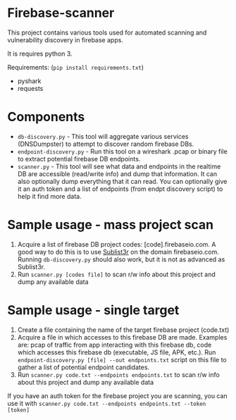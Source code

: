 # Firebase-scanner

This project contains various tools used for automated scanning and vulnerability discovery in firebase apps.

It is requires python 3.


Requirements: (`pip install requirements.txt`)
- pyshark
- requests


# Components

- `db-discovery.py` - This tool will aggregate various services (DNSDumpster) to attempt to discover random firebase DBs.
- `endpoint-discovery.py` - Run this tool on a wireshark .pcap or binary file to extract potential firebase DB endpoints.
- `scanner.py` - This tool will see what data and endpoints in the realtime DB are accessible (read/write info) and dump that information. It can also optionally dump everything that it can read. You can optionally give it an auth token and a list of endpoints (from endpt discovery script) to help it find more data.


# Sample usage - mass project scan
1. Acquire a list of firebase DB project codes: [code].firebaseio.com. A good way to do this is to use [Sublist3r](https://github.com/aboul3la/Sublist3r) on the domain firebaseio.com. Running `db-discovery.py` should also work, but it is not as advanced as Sublist3r.
2. Run `scanner.py [codes file]` to scan r/w info about this project and dump any available data

# Sample usage - single target
1. Create a file containing the name of the target firebase project (code.txt)
2. Acquire a file in which accesses to this firebase DB are made. Examples are: pcap of traffic from app interacting with this firebase db, code which accesses this firebase db (executable, JS file, APK, etc.). Run `endpoint-discovery.py [file] --out endpoints.txt` script on this file to gather a list of potential endpoint candidates.
3. Run `scanner.py code.txt --endpoints endpoints.txt` to scan r/w info about this project and dump any available data


If you have an auth token for the firebase project you are scanning, you can use it with `scanner.py code.txt --endpoints endpoints.txt --token [token]`
